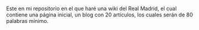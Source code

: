 Este en mi repositorio en el que haré una wiki del Real Madrid, el cual contiene una página inicial, un blog con 20 artículos, los cuales serán de 80 palabras mínimo.